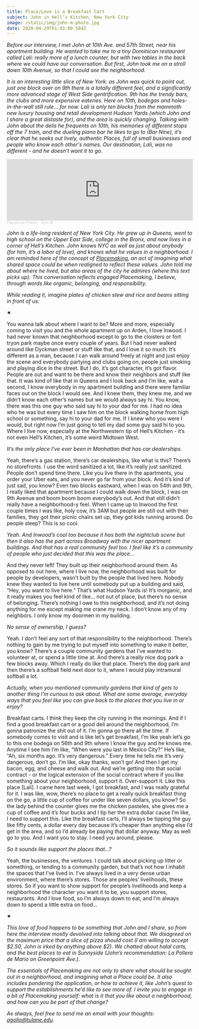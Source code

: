 ```yaml
---
title: Place/Love is a Breakfast Cart
subject: John in Hell’s Kitchen, New York City
image: /static/img/john-m-photo.jpg
date: 2020-04-29T01:43:00.584Z
---
```

*Before our interview, I met John at 10th Ave. and 57th Street, near his apartment building. He wanted to take me to a tiny Dominican restaurant called Lali: really more of a lunch counter, but with two tables in the back where we could have our conversation. But first, John took me on a stroll down 10th Avenue, so that I could see the neighborhood.* 

*It is an interesting little slice of New York: as John was quick to point out, just one block over on 9th there is a totally different feel, and a significantly more advanced stage of West Side gentrification. 9th has the trendy bars, the clubs and more expensive eateries. Here on 10th, bodegas and holes-in-the-wall still rule… for now. Lali is only ten blocks from the mammoth new luxury housing and retail development Hudson Yards (which John and I share a great distaste for), and the area is quickly changing. Talking with John about the delis he frequents on 10th, his memories of different stops off the 7 train, and the dueling piano bar he likes to go to (Bar Nine), it’s clear that he seeks out lively, authentic Places, full of small businesses and people who know each other's names. Our destination, Lali, was no different - and he doesn’t want it to go.*

<iframe width="100%" height="166" scrolling="no" frameborder="no" allow="autoplay" src="https://w.soundcloud.com/player/?url=https%3A//api.soundcloud.com/tracks/810149401&color=%23ff5500&auto_play=false&hide_related=false&show_comments=true&show_user=true&show_reposts=false&show_teaser=true"></iframe><div style="font-size: 10px; color: #cccccc;line-break: anywhere;word-break: normal;overflow: hidden;white-space: nowrap;text-overflow: ellipsis; font-family: Interstate,Lucida Grande,Lucida Sans Unicode,Lucida Sans,Garuda,Verdana,Tahoma,sans-serif;font-weight: 100;"><a href="https://soundcloud.com/place-love-project" title="Place/Love Project" target="_blank" style="color: #cccccc; text-decoration: none;">Place/Love Project</a> · <a href="https://soundcloud.com/place-love-project/john-m" title="John M" target="_blank" style="color: #cccccc; text-decoration: none;">John M</a></div>

*John is a life-long resident of New York City. He grew up in Queens, went to high school on the Upper East Side, college in the Bronx, and now lives in a corner of Hell’s Kitchen. John knows NYC as well as just about anybody (for him, it’s a labor of love), and knows what he values in a neighborhood. I am reminded here of the concept of [Placemaking](https://www.pps.org/article/what-is-placemaking), an act of imagining what shared space could be when realigned to reflect these values. John told me about where he lived, but also areas of the city he admires (where this text picks up). This conversation reflects engaged Placemaking, I believe, through words like organic, belonging, and responsibility.*

*While reading it, imagine plates of chicken stew and rice and beans sitting in front of us:*

<div>✷</div>

You wanna talk about where I want to be? More and more, especially coming to visit you and the whole apartment up on Arden, I love Inwood. I had never known that neighborhood except to go to the cloisters or fort tryon park maybe once every couple of years. But I had never walked around like Dyckman street or stuff like that, and I love it so much. It’s different as a man, because I can walk around freely at night and just enjoy the scene and everybody partying and clubs going on, people just smoking and playing dice in the street. But I do, it’s got character, it’s got flavor. People are out and want to be there and know their neighbors and stuff like that. It was kind of like that in Queens and I look back and I’m like, wait a second, I know everybody in my apartment building and there were familiar faces out on the block I would see. And I knew them, they knew me, and we didn’t know each other’s names but we would always say hi. You know, there was this one guy who said say hi to your dad for me. I had no idea who he was but every time I saw him on the block walking home from high school or something, say hi to your dad for me. If I knew who you were I would, but right now I’m just going to tell my dad some guy said hi to you. Where I live now, especially at the Northwestern tip of Hell’s Kitchen - it’s not even Hell’s Kitchen, it’s some weird Midtown West. 

*It’s the only place I’ve ever been in Manhattan that has car dealerships.*

Yeah, there’s a gas station, there’s car dealerships, like what is this? There’s no storefronts. I use the word sanitized a lot, like it’s really just sanitized. People don’t spend time there. Like you live there in the apartments, you order your Uber eats, and you never go far from your block. And it’s kind of just sad, you know? Even two blocks eastward, when I was on 54th and 9th, I really liked that apartment because I could walk down the block, I was on 9th Avenue and boom boom boom everybody’s out. And that still didn’t really have a neighborhood-y feel. When I came up to Inwood the first couple times I was like, holy cow, it’s 3AM but people are still out with their families, they got their picnic chairs set up, they got kids running around. Do people sleep? This is so cool.

*Yeah. And Inwood’s cool too because it has both the nightclub scene but then it also has the part across Broadway with the nicer apartment buildings. And that has a real community feel too. I feel like it’s a community of people who just decided that this was the place...*

And they never left! They built up their neighborhood around them. As opposed to out here, where I live now, the neighborhood was built for people by developers, wasn’t built by the people that lived here. Nobody knew they wanted to live here until somebody put up a building and said, “Hey, you want to live here.” That’s what Hudson Yards is! It’s inorganic, and it really makes you feel kind of like... not out of place, but there’s no sense of belonging. There’s nothing I owe to this neighborhood, and it’s not doing anything for me except making me crane my neck. I don’t know any of my neighbors. I only know my doormen in my building.

*No sense of ownership, I guess?*

Yeah. I don’t feel any sort of that responsibility to the neighborhood. There’s nothing to gain by me trying to put myself into something to make it better, you know? There’s a couple community gardens that I’ve wanted to volunteer at, or spend a little time at. And there’s a really nice dog park a few blocks away. Which I really do like that place. There’s the dog park and then there’s a softball field next door to it, where I would play intramural softball a lot.

*Actually, when you mentioned community gardens that kind of gets to another thing I’m curious to ask about. What are some average, everyday ways that you feel like you can give back to the places that you live in or enjoy?*

Breakfast carts. I think they keep the city running in the mornings. And if I find a good breakfast cart or a good deli around the neighborhood, I’m gonna patronize the shit out of it. I’m gonna go there all the time. If somebody comes to visit and is like let’s get breakfast, I’m like yeah let’s go to this one bodega on 56th and 9th where I know the guy and he knows me. Anytime I see him I’m like, “When were you last in Mexico City?” He’s like, “Ah, six months ago. It’s very dangerous.” Every time he tells me it’s very dangerous, don’t go. I’m like, okay thanks, won’t go! And then I get my bacon, egg, and cheese and walk out. And we’re getting into that social contract - or the logical extension of the social contract where if you like something about your neighborhood, support it. Over-support it. Like this place \[Lali]. I came here last week, I got breakfast, and I was really grateful for it. I was like, wow, there’s no place to get a really quick breakfast thing on the go, a little cup of coffee for under like seven dollars, you know? So the lady behind the counter gives me the chicken pasteles, she gives me a cup of coffee and it’s four bucks and I tip her the extra dollar cause I’m like, I need to support this. Like the breakfast carts, I’ll always be tipping the guy like fifty cents, a dollar every day because it’s cheaper than anything else I’d get in the area, and so I’d already be paying that dollar anyway. May as well go to you. And I want you to stay. I need you around, please.

*So it sounds like support the places that…?*

Yeah, the businesses, the ventures. I could talk about picking up litter or something, or tending to a community garden, but that’s not how I inhabit the spaces that I’ve lived in. I’ve always lived in a very dense urban environment, where there’s stores. Those are peoples’ livelihoods, these stores. So if you want to show support for people’s livelihoods and keep a neighborhood the character you want it to be, you support stores, restaurants. And I love food, so I’m always down to eat, and I’m always down to spend a little extra on food...

<div>✷</div>

*This love of food happens to be something that John and I share, so from here the interview mostly devolved into talking about that. We disagreed on the maximum price that a slice of pizza should cost (I am willing to accept $2.50, John is irked by anything above $2). We chatted about halal carts, and the best places to eat in Sunnyside (John’s recommendation: La Pollera de Mario on Greenpoint Ave.).*

*The essentials of Placemaking are not only to share what should be sought out in a neighborhood, and imagining what a Place could be. It also includes pondering the application, or how to achieve it, like John’s quest to support the establishments he’d like to see more of. I invite you to engage in a bit of Placemaking yourself: what is it that you like about a neighborhood, and how can you be part of that change?*

*As always, feel free to send me an email with your thoughts: agolio@tulane.edu.*